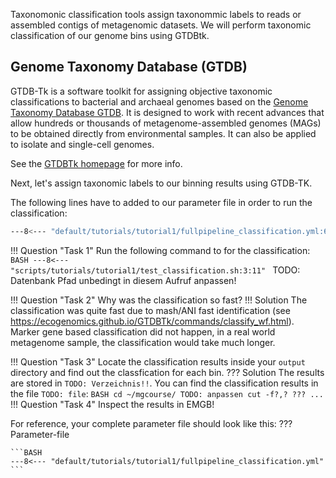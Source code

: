 Taxonomonic classification tools assign taxonommic labels to reads or assembled contigs of metagenomic datasets.
We will perform taxonomic classification of our genome bins using GTDBtk.

## Genome Taxonomy Database (GTDB)

GTDB-Tk is a software toolkit for assigning objective taxonomic 
classifications to bacterial and archaeal genomes based on the 
[Genome Taxonomy Database GTDB](https://gtdb.ecogenomic.org>). 
It is designed to work with recent advances that allow hundreds or thousands of metagenome-assembled 
genomes (MAGs) to be obtained directly from environmental samples. 
It can also be applied to isolate and single-cell genomes. 

See the [GTDBTk homepage](https://ecogenomics.github.io/GTDBTk/index.html) for more info.


Next, let's assign taxonomic labels to our binning results using GTDB-TK. 

The following lines have to added to our parameter file in order to run the classification:
```BASH
---8<--- "default/tutorials/tutorial1/fullpipeline_classification.yml:61:68"
```

!!! Question "Task 1"
    Run the following command to for the classification:
    ```BASH
    ---8<--- "scripts/tutorials/tutorial1/test_classification.sh:3:11"
    ```
TODO: Datenbank Pfad unbedingt in diesem Aufruf anpassen! 


!!! Question "Task 2"
    Why was the classification so fast?
    !!! Solution
        The classification was quite fast due to mash/ANI fast identification (see https://ecogenomics.github.io/GTDBTk/commands/classify_wf.html). Marker gene based classification did not happen, in a real world metagenome sample, the classification would take much longer.
  
!!! Question "Task 3"
    Locate the classification results inside your `output` directory and find out the classfication for each bin.
    ??? Solution
        The results are stored in `TODO: Verzeichnis!!`. You can find the classification results in the file `TODO: file`:
        ```BASH
        cd ~/mgcourse/
        TODO: anpassen
        cut -f?,? ???
        ...
        ```
!!! Question "Task 4"
    Inspect the results in EMGB!

For reference, your complete parameter file should look like this:
??? Parameter-file

    ```BASH
    ---8<--- "default/tutorials/tutorial1/fullpipeline_classification.yml"
    ```



